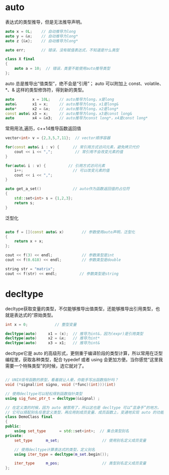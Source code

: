 # auto 
表达式的类型推导，但是无法推导声明。
```cpp
auto x = 0L;    // 自动推导为long
auto y = &x;    // 自动推导为long*
auto z {&x};    // 自动推导为long* 

auto err;       // 错误，没有赋值表达式，不知道是什么类型

class X final
{
    auto a = 10;  // 错误，类里不能使用auto推导类型
};
```

auto 总是推导出“值类型”，绝不会是“引用”；
auto 可以附加上 const、volatile、*、& 这样的类型修饰符，得到新的类型。
```cpp
auto        x = 10L;    // auto推导为long，x是long
auto&       x1 = x;     // auto推导为long，x1是long&
auto*       x2 = &x;    // auto推导为long，x2是long*
const auto& x3 = x;     // auto推导为long，x3是const long&
auto        x4 = &x3;   // auto推导为const long*，x4是const long*
```
常用用法,遍历，c++14推导函数返回值
```cpp
vector<int> v = {2,3,5,7,11};  // vector顺序容器

for(const auto& i : v) {      // 常引用方式访问元素，避免拷贝代价
    cout << i << ",";          // 常引用不会改变元素的值
}

for(auto& i : v) {          // 引用方式访问元素
    i++;                      // 可以改变元素的值
    cout << i << ",";
}

auto get_a_set()              // auto作为函数返回值的占位符
{
    std::set<int> s = {1,2,3};
    return s;
}
```
泛型化
```cpp

auto f = [](const auto& x)        // 参数使用auto声明，泛型化
{
    return x + x;
};

cout << f(3) << endl;             // 参数类型是int
cout << f(0.618) << endl;         // 参数类型是double

string str = "matrix";
cout << f(str) << endl;          // 参数类型是string
```

# decltype
decltype获取变量的类型，不仅能够推导出值类型，还能够推导出引用类型，也就是表达式的“原始类型。

```cpp
int x = 0;            // 整型变量

decltype(auto)     x1 = (x);  // 推导为int&，因为(expr)是引用类型
decltype(auto)     x2 = &x;   // 推导为int*
decltype(auto)     x3 = x1;   // 推导为int&
```
decltype它是 auto 的高级形式，更侧重于编译阶段的类型计算，所以常用在泛型编程里，获取各种类型，配合 typedef 或者 using 会更加方便。当你感觉“这里我需要一个特殊类型”的时候，选它就对了。
```cpp

// UNIX信号函数的原型，看着就让人晕，你能手写出函数指针吗？
void (*signal(int signo, void (*func)(int)))(int)

// 使用decltype可以轻松得到函数指针类型
using sig_func_ptr_t = decltype(&signal) ;

// 在定义类的时候，因为 auto 被禁用了，所以这也是 decltype 可以“显身手”的地方。
// 它可以搭配别名任意定义类型，再应用到成员变量、成员函数上，变通地实现 auto 的功能。
class DemoClass final
{
public:
    using set_type      = std::set<int>;  // 集合类型别名
private:
    set_type      m_set;                   // 使用别名定义成员变量

    // 使用decltype计算表达式的类型，定义别名
    using iter_type = decltype(m_set.begin());

    iter_type     m_pos;                   // 类型别名定义成员变量
};
```